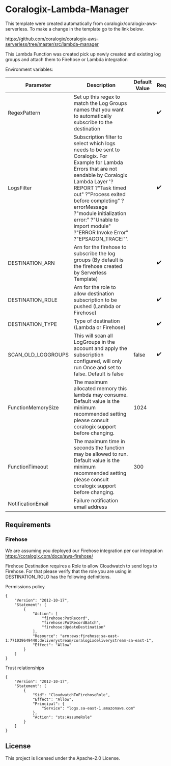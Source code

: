 # Coralogix-Lambda-Manager

This template were created automatically from coralogix/coralogix-aws-serverless.
To make a change in the template go to the link below.

https://github.com/coralogix/coralogix-aws-serverless/tree/master/src/lambda-manager

This Lambda Function was created pick up newly created and existing log groups and attach them to Firehose or Lambda integration

Environment variables:

| Parameter | Description | Default Value | Required |
|---|---|---|---|
| RegexPattern | Set up this regex to match the Log Groups names that you want to automatically subscribe to the destination| | :heavy_check_mark: |
| LogsFilter | Subscription filter to select which logs needs to be sent to Coralogix. For Example for Lambda Errors that are not sendable by Coralogix Lambda Layer '?REPORT ?"Task timed out" ?"Process exited before completing" ?errorMessage ?"module initialization error:" ?"Unable to import module" ?"ERROR Invoke Error" ?"EPSAGON_TRACE:"'. | | :heavy_check_mark: |
| DESTINATION_ARN | Arn for the firehose to subscribe the log groups (By default is the firehose created by Serverless Template) | | :heavy_check_mark: |
| DESTINATION_ROLE | Arn for the role to allow destination subscription to be pushed (Lambda or Firehose) | | :heavy_check_mark: |
| DESTINATION_TYPE | Type of destination (Lambda or Firehose) | | :heavy_check_mark: |
| SCAN_OLD_LOGGROUPS | This will scan all LogGroups in the account and apply the subscription configured, will only run Once and set to false. Default is false | false | :heavy_check_mark: |
| FunctionMemorySize | The maximum allocated memory this lambda may consume. Default value is the minimum recommended setting please consult coralogix support before changing. | 1024 |  |
| FunctionTimeout | The maximum time in seconds the function may be allowed to run. Default value is the minimum recommended setting please consult coralogix support before changing. | 300 |  |
| NotificationEmail | Failure notification email address | | |

## Requirements

### Firehose

We are assuming you deployed our Firehose integration per our integration https://coralogix.com/docs/aws-firehose/

Firehose Destination requires a Role to allow Cloudwatch to send logs to Firehose. For that please verify that the role you are using in DESTINATION_ROLO has the following definitions.

Permissions policy

```
{
    "Version": "2012-10-17",
    "Statement": [
        {
            "Action": [
                "firehose:PutRecord",
                "firehose:PutRecordBatch",
                "firehose:UpdateDestination"
            ],
            "Resource": "arn:aws:firehose:sa-east-1:771039649440:deliverystream/coralogixdeliverystream-sa-east-1",
            "Effect": "Allow"
        }
    ]
}
```

Trust relationships

```
{
    "Version": "2012-10-17",
    "Statement": [
        {
            "Sid": "CloudwatchToFirehoseRole",
            "Effect": "Allow",
            "Principal": {
                "Service": "logs.sa-east-1.amazonaws.com"
            },
            "Action": "sts:AssumeRole"
        }
    ]
}
```

## License

This project is licensed under the Apache-2.0 License.
